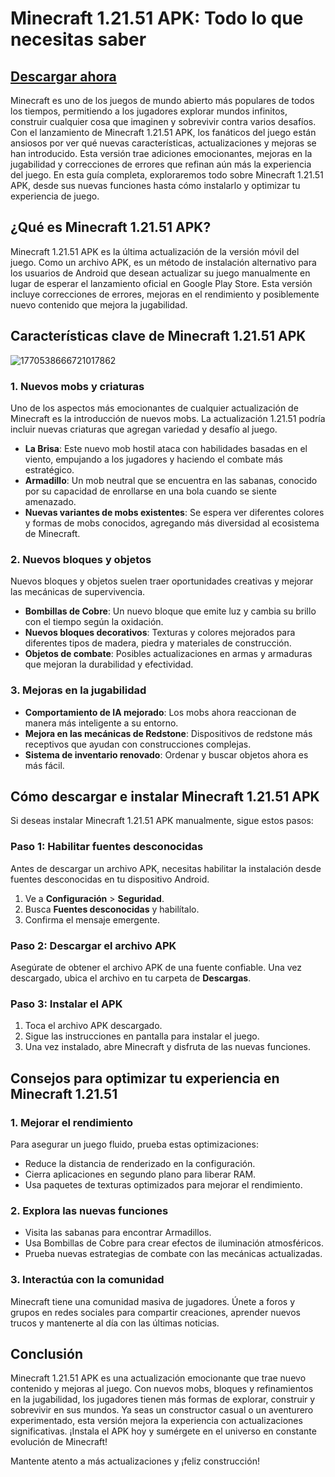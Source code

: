# **Minecraft 1.21.51 APK: Todo lo que necesitas saber**

## [Descargar ahora](https://bom.so/LZmyFy)

Minecraft es uno de los juegos de mundo abierto más populares de todos los tiempos, permitiendo a los jugadores explorar mundos infinitos, construir cualquier cosa que imaginen y sobrevivir contra varios desafíos. Con el lanzamiento de Minecraft 1.21.51 APK, los fanáticos del juego están ansiosos por ver qué nuevas características, actualizaciones y mejoras se han introducido. Esta versión trae adiciones emocionantes, mejoras en la jugabilidad y correcciones de errores que refinan aún más la experiencia del juego. En esta guía completa, exploraremos todo sobre Minecraft 1.21.51 APK, desde sus nuevas funciones hasta cómo instalarlo y optimizar tu experiencia de juego.

## **¿Qué es Minecraft 1.21.51 APK?**

Minecraft 1.21.51 APK es la última actualización de la versión móvil del juego. Como un archivo APK, es un método de instalación alternativo para los usuarios de Android que desean actualizar su juego manualmente en lugar de esperar el lanzamiento oficial en Google Play Store. Esta versión incluye correcciones de errores, mejoras en el rendimiento y posiblemente nuevo contenido que mejora la jugabilidad.

## **Características clave de Minecraft 1.21.51 APK**

![1770538666721017862](https://github.com/user-attachments/assets/33e5300e-56ae-4953-92a3-20f9ed21c1e4)


### **1. Nuevos mobs y criaturas**
Uno de los aspectos más emocionantes de cualquier actualización de Minecraft es la introducción de nuevos mobs. La actualización 1.21.51 podría incluir nuevas criaturas que agregan variedad y desafío al juego.

- **La Brisa**: Este nuevo mob hostil ataca con habilidades basadas en el viento, empujando a los jugadores y haciendo el combate más estratégico.
- **Armadillo**: Un mob neutral que se encuentra en las sabanas, conocido por su capacidad de enrollarse en una bola cuando se siente amenazado.
- **Nuevas variantes de mobs existentes**: Se espera ver diferentes colores y formas de mobs conocidos, agregando más diversidad al ecosistema de Minecraft.

### **2. Nuevos bloques y objetos**
Nuevos bloques y objetos suelen traer oportunidades creativas y mejorar las mecánicas de supervivencia.

- **Bombillas de Cobre**: Un nuevo bloque que emite luz y cambia su brillo con el tiempo según la oxidación.
- **Nuevos bloques decorativos**: Texturas y colores mejorados para diferentes tipos de madera, piedra y materiales de construcción.
- **Objetos de combate**: Posibles actualizaciones en armas y armaduras que mejoran la durabilidad y efectividad.

### **3. Mejoras en la jugabilidad**
- **Comportamiento de IA mejorado**: Los mobs ahora reaccionan de manera más inteligente a su entorno.
- **Mejora en las mecánicas de Redstone**: Dispositivos de redstone más receptivos que ayudan con construcciones complejas.
- **Sistema de inventario renovado**: Ordenar y buscar objetos ahora es más fácil.

## **Cómo descargar e instalar Minecraft 1.21.51 APK**

Si deseas instalar Minecraft 1.21.51 APK manualmente, sigue estos pasos:

### **Paso 1: Habilitar fuentes desconocidas**
Antes de descargar un archivo APK, necesitas habilitar la instalación desde fuentes desconocidas en tu dispositivo Android.

1. Ve a **Configuración** > **Seguridad**.
2. Busca **Fuentes desconocidas** y habilítalo.
3. Confirma el mensaje emergente.

### **Paso 2: Descargar el archivo APK**
Asegúrate de obtener el archivo APK de una fuente confiable. Una vez descargado, ubica el archivo en tu carpeta de **Descargas**.

### **Paso 3: Instalar el APK**
1. Toca el archivo APK descargado.
2. Sigue las instrucciones en pantalla para instalar el juego.
3. Una vez instalado, abre Minecraft y disfruta de las nuevas funciones.

## **Consejos para optimizar tu experiencia en Minecraft 1.21.51**

### **1. Mejorar el rendimiento**
Para asegurar un juego fluido, prueba estas optimizaciones:
- Reduce la distancia de renderizado en la configuración.
- Cierra aplicaciones en segundo plano para liberar RAM.
- Usa paquetes de texturas optimizados para mejorar el rendimiento.

### **2. Explora las nuevas funciones**
- Visita las sabanas para encontrar Armadillos.
- Usa Bombillas de Cobre para crear efectos de iluminación atmosféricos.
- Prueba nuevas estrategias de combate con las mecánicas actualizadas.

### **3. Interactúa con la comunidad**
Minecraft tiene una comunidad masiva de jugadores. Únete a foros y grupos en redes sociales para compartir creaciones, aprender nuevos trucos y mantenerte al día con las últimas noticias.

## **Conclusión**
Minecraft 1.21.51 APK es una actualización emocionante que trae nuevo contenido y mejoras al juego. Con nuevos mobs, bloques y refinamientos en la jugabilidad, los jugadores tienen más formas de explorar, construir y sobrevivir en sus mundos. Ya seas un constructor casual o un aventurero experimentado, esta versión mejora la experiencia con actualizaciones significativas. ¡Instala el APK hoy y sumérgete en el universo en constante evolución de Minecraft!

Mantente atento a más actualizaciones y ¡feliz construcción!

